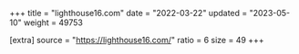 +++
title = "lighthouse16.com"
date = "2022-03-22"
updated = "2023-05-10"
weight = 49753

[extra]
source = "https://lighthouse16.com/"
ratio = 6
size = 49
+++
